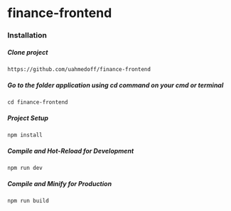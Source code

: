 # finance-frontend

### Installation

##### Clone project

    https://github.com/uahmedoff/finance-frontend

##### Go to the folder application using cd command on your cmd or terminal

    cd finance-frontend


##### Project Setup

    npm install


##### Compile and Hot-Reload for Development

    npm run dev


##### Compile and Minify for Production

    npm run build

